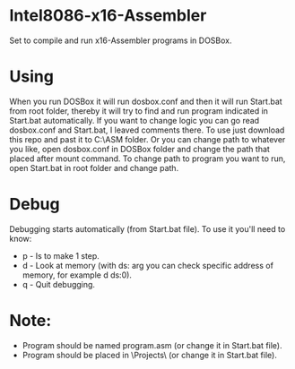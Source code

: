# Intel8086-x16-Assembler
 
Set to compile and run x16-Assembler programs in DOSBox.

# Using

When you run DOSBox it will run dosbox.conf and then it will run Start.bat from root folder, thereby it will try to find and run program indicated in Start.bat automatically. If you want to change logic you can go read dosbox.conf and Start.bat, I leaved comments there.
To use just download this repo and past it to C:\ASM folder. Or you can change path to whatever you like, open dosbox.conf in DOSBox folder and change the path that placed after mount command.
To change path to program you want to run, open Start.bat in root folder and change path.

# Debug

Debugging starts automatically (from Start.bat file).
To use it you'll need to know:
- p - Is to make 1 step.
- d - Look at memory (with ds: arg you can check specific address of memory, for example d ds:0).
- q - Quit debugging.

# Note:
- Program should be named program.asm (or change it in Start.bat file).
- Program should be placed in \Projects\ (or change it in Start.bat file).
